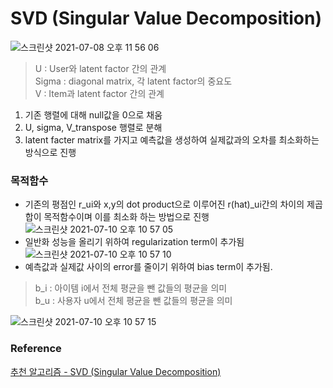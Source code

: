 # SVD (Singular Value Decomposition)

![스크린샷 2021-07-08 오후 11 56 06](https://user-images.githubusercontent.com/37684658/124944264-218ba880-e048-11eb-9cbf-dbe32296039c.png)  
> U : User와 latent factor 간의 관계  
> Sigma : diagonal matrix, 각 latent factor의 중요도  
> V : Item과 latent factor 간의 관계

1. 기존 행렬에 대해 null값을 0으로 채움  
2. U, sigma, V_transpose 행렬로 분해
3. latent facter matrix를 가지고 예측값을 생성하여 실제값과의 오차를 최소화하는 방식으로 진행  

### 목적함수  
- 기존의 평점인 r_ui와 x,y의 dot product으로 이루어진 r(hat)_ui간의 차이의 제곱합이 목적함수이며 이를 최소화 하는 방법으로 진행  
![스크린샷 2021-07-10 오후 10 57 05](https://user-images.githubusercontent.com/37684658/125165503-32682580-e1d2-11eb-802a-c5cd9fb958ba.png)
- 일반화 성능을 올리기 위하여 regularization term이 추가됨  
![스크린샷 2021-07-10 오후 10 57 10](https://user-images.githubusercontent.com/37684658/125165509-372cd980-e1d2-11eb-87c1-5c095964d888.png)
- 예측값과 실제값 사이의 error를 줄이기 위하여 bias term이 추가됨.  
> b_i : 아이템 i에서 전체 평균을 뺀 값들의 평균을 의미  
> b_u : 사용자 u에서 전체 평균을 뺀 값들의 평균을 의미  

![스크린샷 2021-07-10 오후 10 57 15](https://user-images.githubusercontent.com/37684658/125165514-3e53e780-e1d2-11eb-8982-55bf75f1598f.png)

### Reference  
[추천 알고리즘 - SVD (Singular Value Decomposition)](https://seing.tistory.com/67)

